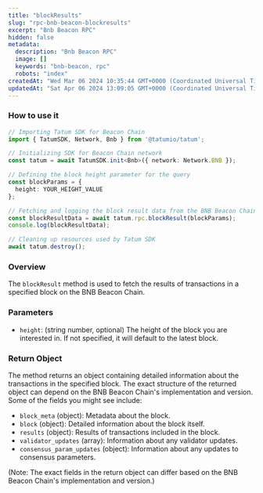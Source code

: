 ```yaml
---
title: "blockResults"
slug: "rpc-bnb-beacon-blockresults"
excerpt: "Bnb Beacon RPC"
hidden: false
metadata: 
  description: "Bnb Beacon RPC"
  image: []
  keywords: "bnb-beacon, rpc"
  robots: "index"
createdAt: "Wed Mar 06 2024 10:35:44 GMT+0000 (Coordinated Universal Time)"
updatedAt: "Sat Apr 06 2024 13:09:05 GMT+0000 (Coordinated Universal Time)"
---
```




### How to use it

```typescript
// Importing Tatum SDK for Beacon Chain
import { TatumSDK, Network, Bnb } from '@tatumio/tatum';

// Initializing SDK for Beacon Chain network
const tatum = await TatumSDK.init<Bnb>({ network: Network.BNB });

// Defining the block height parameter for the query
const blockParams = {
  height: YOUR_HEIGHT_VALUE  
};

// Fetching and logging the block result data from the BNB Beacon Chain
const blockResultData = await tatum.rpc.blockResult(blockParams);
console.log(blockResultData);

// Cleaning up resources used by Tatum SDK
await tatum.destroy();
```

### Overview

The `blockResult` method is used to fetch the results of transactions in a specified block on the BNB Beacon Chain.

### Parameters

- `height`: (string number, optional) The height of the block you are interested in. If not specified, it will default to the latest block.

### Return Object

The method returns an object containing detailed information about the transactions in the specified block. The exact structure of the returned object can depend on the BNB Beacon Chain's implementation and version. Some of the fields you might see include:

- `block_meta` (object): Metadata about the block.
- `block` (object): Detailed information about the block itself.
- `results` (object): Results of transactions included in the block.
- `validator_updates` (array): Information about any validator updates.
- `consensus_param_updates` (object): Information about any updates to consensus parameters.

(Note: The exact fields in the return object can differ based on the BNB Beacon Chain's implementation and version.)
